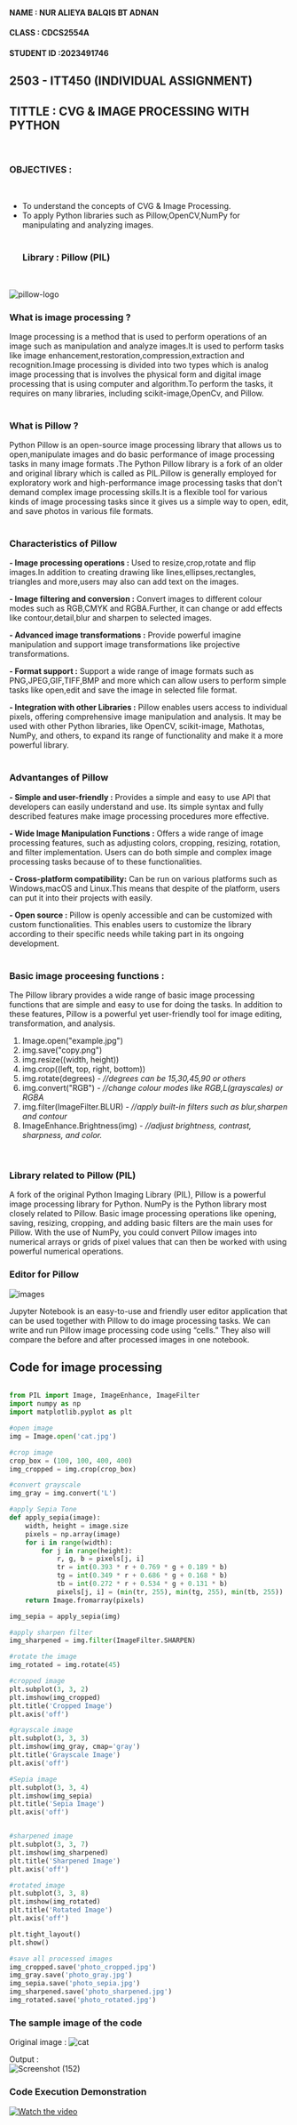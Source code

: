 <h4> NAME : NUR ALIEYA BALQIS BT ADNAN</h4>
<h4> CLASS : CDCS2554A </h4>
<h4> STUDENT ID :2023491746</h4> 


<h2> 2503 - ITT450 (INDIVIDUAL ASSIGNMENT) </h2>
<h2> TITTLE : CVG & IMAGE PROCESSING WITH PYTHON </h2> <br>


**<h3>OBJECTIVES :</h3> <br>**

- To understand the concepts of CVG &  Image Processing. <br>
- To apply Python libraries such as Pillow,OpenCV,NumPy for manipulating and analyzing images.<br><br>
**<h3>Library : Pillow (PIL)</h3><br>**

![pillow-logo](https://github.com/user-attachments/assets/acde27e7-5628-4bbf-9905-597be439ff1a)

**<h3>What is image processing ?</h3>** 


Image processing is a method that is used to perform operations of an image such as manipulation and analyze images.It is used to perform tasks like image enhancement,restoration,compression,extraction and recognition.Image processing is divided into two types which is analog image processing that is involves the physical form and digital image processing that is using computer and algorithm.To perform the tasks, it requires on many libraries, including scikit-image,OpenCv, and Pillow.<br><br>


**<h3>What is Pillow ?</h3>** 
	
 Python Pillow is an open-source image processing library 
 that allows us to open,manipulate images and do basic performance of image processing tasks in many image formats .The Python Pillow library is a fork of an older and original library which is called as PIL.Pillow is generally employed for exploratory work and high-performance image processing tasks that don't demand complex image processing skills.It is a flexible tool for various kinds of image processing tasks since it gives us a simple way to open, edit, and save photos in various file formats. <br><br>

**<h3>Characteristics of Pillow</h3>**

**- Image processing operations  :**
  Used to resize,crop,rotate and flip images.In addition to creating drawing like lines,ellipses,rectangles, triangles and more,users may also can add text on the images.<br>

**- Image filtering and conversion  :**
  Convert images to different colour modes such as RGB,CMYK and RGBA.Further, it can change or add effects like contour,detail,blur and sharpen to selected images.<br>

**- Advanced image transformations :**
  Provide powerful imagine manipulation and support image transformations like projective transformations.<br> 

**- Format support :**
  Support a wide range of image formats such as PNG,JPEG,GIF,TIFF,BMP and more which can allow users to perform simple tasks like open,edit and save the image in selected file format. <br>

**- Integration with other Libraries :**
  Pillow enables users access to individual pixels, offering comprehensive image manipulation and analysis. It may be used with other Python libraries, like OpenCV, scikit-image, Mathotas, NumPy, and others, to expand its range of functionality and make it a more powerful library.<br><br>



**<h3>Advantanges of Pillow</h3>** 

**- Simple and user-friendly :**
  Provides a simple and easy to use API that developers can easily understand and use. Its simple syntax and fully described features make image processing procedures more effective.

**- Wide Image Manipulation Functions :**
  Offers a wide range of image processing features, such as adjusting colors, cropping, resizing, rotation, and filter implementation. Users can do both simple and complex image processing tasks because of to these functionalities.

**- Cross-platform compatibility:**
  Can be run on various platforms such as Windows,macOS and Linux.This means that despite of the platform, users can put it into their projects with easily.

**- Open source :**
  Pillow is openly accessible and can be customized with custom functionalities. This enables users to customize the library according to their specific needs while taking part in its ongoing development.<br><br>


**<h3>Basic image proceesing functions :</h3>** 

The Pillow library provides a wide range of basic image processing functions that are simple and easy to use for doing the tasks. In addition to these features, Pillow is a powerful yet user-friendly tool for image editing, transformation, and analysis.

<ol>
  <li>Image.open("example.jpg") </li>
	
  <li>img.save("copy.png") </li>
  
  <li>img.resize((width, height))</li>
  
  <li> img.crop((left, top, right, bottom))</li>

   <li> img.rotate(degrees) 
	<em>- //degrees can be 15,30,45,90 or others</em> </li> 
	
  <li> img.convert("RGB")   
	<em>- //change colour modes like RGB,L(grayscales) or RGBA</em> </li>
  
  <li>img.filter(ImageFilter.BLUR)  
	<em>- //apply built-in filters such as blur,sharpen and contour</em> </li>
  
  <li> ImageEnhance.Brightness(img)  
	<em>- //adjust brightness, contrast, sharpness, and color.</em> </li>
 
</ol> <br>

**<h3>Library related to Pillow (PIL)</h3>** 

A fork of the original Python Imaging Library (PIL), Pillow is a powerful image processing library for Python. NumPy is the Python library most closely related to Pillow. Basic image processing operations like opening, saving, resizing, cropping, and adding basic filters are the main uses for Pillow. With the use of NumPy, you could convert Pillow images into numerical arrays or grids of pixel values that can then be worked with using powerful numerical operations.<br>

**<h3>Editor for Pillow</h3>**

![images](https://github.com/user-attachments/assets/3c52c2f6-24cc-426f-9246-8aad51f1f5d7)


Jupyter Notebook is an easy-to-use and friendly user editor application that can be used together with Pillow to do image processing tasks. We can write and run Pillow image processing code using “cells.” They also will compare the before and after processed images in one notebook.

**<h2>Code for image processing </h2>**

```python

from PIL import Image, ImageEnhance, ImageFilter
import numpy as np
import matplotlib.pyplot as plt

#open image
img = Image.open('cat.jpg')

#crop image
crop_box = (100, 100, 400, 400)
img_cropped = img.crop(crop_box)

#convert grayscale
img_gray = img.convert('L')

#apply Sepia Tone
def apply_sepia(image):
    width, height = image.size
    pixels = np.array(image)
    for i in range(width):
        for j in range(height):
            r, g, b = pixels[j, i]
            tr = int(0.393 * r + 0.769 * g + 0.189 * b)
            tg = int(0.349 * r + 0.686 * g + 0.168 * b)
            tb = int(0.272 * r + 0.534 * g + 0.131 * b)
            pixels[j, i] = (min(tr, 255), min(tg, 255), min(tb, 255))
    return Image.fromarray(pixels)

img_sepia = apply_sepia(img)

#apply sharpen filter
img_sharpened = img.filter(ImageFilter.SHARPEN)

#rotate the image
img_rotated = img.rotate(45)

#cropped image
plt.subplot(3, 3, 2)
plt.imshow(img_cropped)
plt.title('Cropped Image')
plt.axis('off')

#grayscale image
plt.subplot(3, 3, 3)
plt.imshow(img_gray, cmap='gray')
plt.title('Grayscale Image')
plt.axis('off')

#Sepia image
plt.subplot(3, 3, 4)
plt.imshow(img_sepia)
plt.title('Sepia Image')
plt.axis('off')


#sharpened image
plt.subplot(3, 3, 7)
plt.imshow(img_sharpened)
plt.title('Sharpened Image')
plt.axis('off')

#rotated image
plt.subplot(3, 3, 8)
plt.imshow(img_rotated)
plt.title('Rotated Image')
plt.axis('off')

plt.tight_layout()
plt.show()

#save all processed images
img_cropped.save('photo_cropped.jpg')
img_gray.save('photo_gray.jpg')
img_sepia.save('photo_sepia.jpg')
img_sharpened.save('photo_sharpened.jpg')
img_rotated.save('photo_rotated.jpg')
```
**<h3>The sample image of the code</h3>**


Original image :
![cat](https://github.com/user-attachments/assets/63a8c3a9-80d8-4934-b53f-53394bc84d09)

Output : <br>
![Screenshot (152)](https://github.com/user-attachments/assets/00341732-230a-4a14-aefe-6158a65b8277)

**<h3>Code Execution Demonstration</h3>**

[![Watch the video](https://img.youtube.com/vi/1ptX7HPaV68/0.jpg)](https://youtu.be/1ptX7HPaV68?si=LWE60vD6Ga2mshNo)

















 







